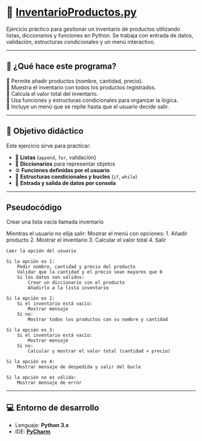 # 🧺 [InventarioProductos.py](./InventarioProductos.py)

Ejercicio práctico para gestionar un inventario de productos utilizando listas, diccionarios y funciones en Python. Se trabaja con entrada de datos, validación, estructuras condicionales y un menú interactivo.

---

## 🧠 ¿Qué hace este programa?

🔹 Permite añadir productos (nombre, cantidad, precio).  
🔹 Muestra el inventario con todos los productos registrados.  
🔹 Calcula el valor total del inventario.  
🔹 Usa funciones y estructuras condicionales para organizar la lógica.  
🔹 Incluye un menú que se repite hasta que el usuario decide salir.

---

## 🎯 Objetivo didáctico

Este ejercicio sirve para practicar:

- 📝 **Listas** (`append`, `for`, validación)
- 🧱 **Diccionarios** para representar objetos
- ⚙️ **Funciones definidas por el usuario**
- 🔁 **Estructuras condicionales y bucles** (`if`, `while`)
- 💬 **Entrada y salida de datos por consola**

---

## Pseudocódigo
Crear una lista vacía llamada inventario

Mientras el usuario no elija salir:
    Mostrar el menú con opciones:
        1. Añadir producto
        2. Mostrar el inventario
        3. Calcular el valor total
        4. Salir

    Leer la opción del usuario

    Si la opción es 1:
        Pedir nombre, cantidad y precio del producto
        Validar que la cantidad y el precio sean mayores que 0
        Si los datos son válidos:
            Crear un diccionario con el producto
            Añadirlo a la lista inventario

    Si la opción es 2:
        Si el inventario está vacío:
            Mostrar mensaje
        Si no:
            Mostrar todos los productos con su nombre y cantidad

    Si la opción es 3:
        Si el inventario está vacío:
            Mostrar mensaje
        Si no:
            Calcular y mostrar el valor total (cantidad × precio)

    Si la opción es 4:
        Mostrar mensaje de despedida y salir del bucle

    Si la opción no es válida:
        Mostrar mensaje de error

---

## 💻 Entorno de desarrollo

- Lenguaje: **Python 3.x**  
- IDE: **[PyCharm](https://www.jetbrains.com/pycharm/)**
